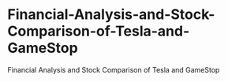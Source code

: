 # Financial-Analysis-and-Stock-Comparison-of-Tesla-and-GameStop
Financial Analysis and Stock Comparison of Tesla and GameStop
